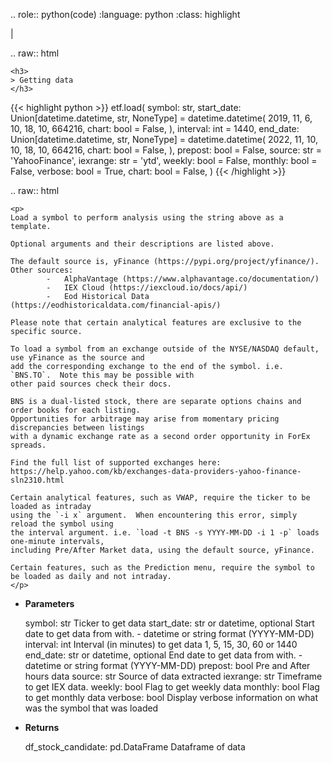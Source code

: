 .. role:: python(code)
    :language: python
    :class: highlight

|

.. raw:: html

    <h3>
    > Getting data
    </h3>

{{< highlight python >}}
etf.load(
    symbol: str,
    start_date: Union[datetime.datetime, str,
    NoneType] = datetime.datetime(
    2019, 11, 6, 10, 18, 10, 664216, chart: bool = False,
), interval: int = 1440,
    end_date: Union[datetime.datetime, str,
    NoneType] = datetime.datetime(
    2022, 11, 10, 10, 18, 10, 664216, chart: bool = False,
), prepost: bool = False,
    source: str = 'YahooFinance',
    iexrange: str = 'ytd',
    weekly: bool = False,
    monthly: bool = False,
    verbose: bool = True,
    chart: bool = False,
)
{{< /highlight >}}

.. raw:: html

    <p>
    Load a symbol to perform analysis using the string above as a template.

    Optional arguments and their descriptions are listed above.

    The default source is, yFinance (https://pypi.org/project/yfinance/).
    Other sources:
            -   AlphaVantage (https://www.alphavantage.co/documentation/)
            -   IEX Cloud (https://iexcloud.io/docs/api/)
            -   Eod Historical Data (https://eodhistoricaldata.com/financial-apis/)

    Please note that certain analytical features are exclusive to the specific source.

    To load a symbol from an exchange outside of the NYSE/NASDAQ default, use yFinance as the source and
    add the corresponding exchange to the end of the symbol. i.e. `BNS.TO`.  Note this may be possible with
    other paid sources check their docs.

    BNS is a dual-listed stock, there are separate options chains and order books for each listing.
    Opportunities for arbitrage may arise from momentary pricing discrepancies between listings
    with a dynamic exchange rate as a second order opportunity in ForEx spreads.

    Find the full list of supported exchanges here:
    https://help.yahoo.com/kb/exchanges-data-providers-yahoo-finance-sln2310.html

    Certain analytical features, such as VWAP, require the ticker to be loaded as intraday
    using the `-i x` argument.  When encountering this error, simply reload the symbol using
    the interval argument. i.e. `load -t BNS -s YYYY-MM-DD -i 1 -p` loads one-minute intervals,
    including Pre/After Market data, using the default source, yFinance.

    Certain features, such as the Prediction menu, require the symbol to be loaded as daily and not intraday.
    </p>

* **Parameters**

    symbol: str
        Ticker to get data
    start_date: str or datetime, optional
        Start date to get data from with. - datetime or string format (YYYY-MM-DD)
    interval: int
        Interval (in minutes) to get data 1, 5, 15, 30, 60 or 1440
    end_date: str or datetime, optional
        End date to get data from with. - datetime or string format (YYYY-MM-DD)
    prepost: bool
        Pre and After hours data
    source: str
        Source of data extracted
    iexrange: str
        Timeframe to get IEX data.
    weekly: bool
        Flag to get weekly data
    monthly: bool
        Flag to get monthly data
    verbose: bool
        Display verbose information on what was the symbol that was loaded

* **Returns**

    df_stock_candidate: pd.DataFrame
        Dataframe of data

